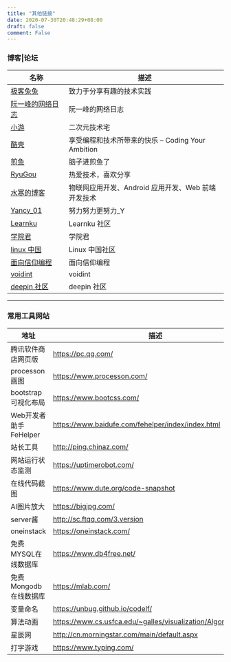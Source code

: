 ```yaml
---
title: "其他链接"
date: 2020-07-30T20:48:29+08:00
draft: false
comment: False
---
```


### 博客|论坛

| 名称                                                | 描述                                               |
| --------------------------------------------------- | -------------------------------------------------- |
| [极客兔兔](https://geektutu.com/)                   | 致力于分享有趣的技术实践                           |
| [阮一峰的网络日志](http://www.ruanyifeng.com/blog/) | 阮一峰的网络日志                                   |
| [小游](https://xiaoyou66.com)                       | 二次元技术宅                                       |
| [酷壳](https://www.coolshell.cn/)                   | 享受编程和技术所带来的快乐 – Coding Your Ambition  |
| [煎鱼](https://eddycjy.com/)                        | 脑子进煎鱼了                                       |
| [RyuGou](https://i6448038.github.io/)               | 热爱技术，喜欢分享                                 |
| [水寒的博客](https://dp2px.com)                     | 物联网应用开发、Android 应用开发、Web 前端开发技术 |
| [Yancy_01](https://yancc.top/)                      | 努力努力更努力\_Y                                  |
| [Learnku](https://learnku.com/)                     | Learnku 社区                                       |
| [学院君](https://xueyuanjun.com/)                   | 学院君                                             |
| [linux 中国](https://linux.cn/)                     | Linux 中国社区                                     |
| [面向信仰编程](https://draveness.me/)               | 面向信仰编程                                       |
| [voidint](https://voidint.github.io/)               | voidint                                            |
| [deepin 社区](https://bbs.deepin.org/)              | deepin 社区                                        |

---

### 常用工具网站

| 地址 | 描述 |
| --   |  --  | 
| 腾讯软件商店网页版 | https://pc.qq.com/ |
| processon画图 | https://www.processon.com/ |
| bootstrap可视化布局 | https://www.bootcss.com/ |
| Web开发者助手 FeHelper | https://www.baidufe.com/fehelper/index/index.html |
| 站长工具 | http://ping.chinaz.com/ |
| 网站运行状态监测 | https://uptimerobot.com/ |
| 在线代码截图 | https://www.dute.org/code-snapshot |
| AI图片放大 | https://bigjpg.com/ | 
| server酱 | http://sc.ftqq.com/3.version |
| oneinstack | https://oneinstack.com/ |
| 免费MYSQL在线数据库 | https://www.db4free.net/ |
| 免费Mongodb在线数据库 | https://mlab.com/ |
| 变量命名 | https://unbug.github.io/codelf/ |
| 算法动画 | https://www.cs.usfca.edu/~galles/visualization/Algorithms.html |
| 星辰网 | http://cn.morningstar.com/main/default.aspx |
| 打字游戏 | https://www.typing.com/ |